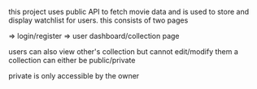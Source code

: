 this project uses public API to fetch movie data and is used to store and display watchlist for users.
this consists of two pages

=> login/register
=> user dashboard/collection page

users can also view other's collection but cannot edit/modify them
a collection can either be public/private

private is only accessible by the owner

